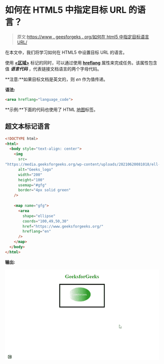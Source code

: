 # 如何在 HTML5 中指定目标 URL 的语言？

> 原文:[https://www . geesforgeks . org/如何在 html5 中指定目标语言 URL/](https://www.geeksforgeeks.org/how-to-specify-language-of-the-target-url-in-html5/)

在本文中，我们将学习如何在 HTML5 中设置目标 URL 的语言。

使用 [**<区域>**](https://www.geeksforgeeks.org/html-area-tag/) 标记的同时，可以通过使用 [**hreflang**](https://www.geeksforgeeks.org/html-hreflang-attribute/) 属性来完成任务。该属性包含值 ***语言代码*** ，代表链接文档语言的两个字母代码。

**注意:**如果目标文档是英文的，则 *en* 作为值传递。

**语法:**

```html
<area hreflang="language_code">
```

**示例:**下面的代码也使用了 HTML [地图](https://www.geeksforgeeks.org/html-map-tag/)标签。

## 超文本标记语言

```html
<!DOCTYPE html>
<html>
  <body style="text-align: center">
    <img
      src=
"https://media.geeksforgeeks.org/wp-content/uploads/20210620081018/ell-300x156.png"
      alt="Geeks_logo"
      width="200"
      height="100"
      usemap="#gfg"
      border="4px solid green"
    />

    <map name="gfg">
      <area
        shape="ellipse"
        coords="100,49,50,30"
        href="https://www.geeksforgeeks.org/"
        hreflang="en"
      />
    </map>
  </body>
</html>
```

**输出:**

![](img/6ccb7c3873aa13031a6ad2b2add9e7f5.png)